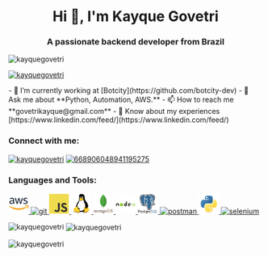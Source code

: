 <h1 align="center">Hi 👋, I'm Kayque Govetri</h1>
<h3 align="center">A passionate backend developer from Brazil</h3>
<p align="left"> <img src="https://komarev.com/ghpvc/?username=kayquegovetri&label=Profile%20views&color=0e75b6&style=flat" alt="kayquegovetri" /> </p>
<p align="left"> <a href="https://github.com/ryo-ma/github-profile-trophy"><img src="https://github-profile-trophy.vercel.app/?username=kayquegovetri" alt="kayquegovetri" /></a> </p>
- 🔭 I’m currently working at [Botcity](https://github.com/botcity-dev)
- 💬 Ask me about **Python, Automation, AWS.**
- 📫 How to reach me **govetrikayque@gmail.com**
- 📄 Know about my experiences [https://www.linkedin.com/feed/](https://www.linkedin.com/feed/)
<h3 align="left">Connect with me:</h3>
<p align="left">
<a href="https://linkedin.com/in/kayquegovetri" target="blank"><img align="center" src="https://raw.githubusercontent.com/rahuldkjain/github-profile-readme-generator/master/src/images/icons/Social/linked-in-alt.svg" alt="kayquegovetri" height="30" width="40" /></a>
<a href="https://discord.gg/668906048941195275" target="blank"><img align="center" src="https://raw.githubusercontent.com/rahuldkjain/github-profile-readme-generator/master/src/images/icons/Social/discord.svg" alt="668906048941195275" height="30" width="40" /></a>
</p>
<h3 align="left">Languages and Tools:</h3>
<p align="left"> <a href="https://aws.amazon.com" target="_blank" rel="noreferrer"> <img src="https://raw.githubusercontent.com/devicons/devicon/master/icons/amazonwebservices/amazonwebservices-original-wordmark.svg" alt="aws" width="40" height="40"/> </a> <a href="https://git-scm.com/" target="_blank" rel="noreferrer"> <img src="https://www.vectorlogo.zone/logos/git-scm/git-scm-icon.svg" alt="git" width="40" height="40"/> </a> <a href="https://developer.mozilla.org/en-US/docs/Web/JavaScript" target="_blank" rel="noreferrer"> <img src="https://raw.githubusercontent.com/devicons/devicon/master/icons/javascript/javascript-original.svg" alt="javascript" width="40" height="40"/> </a> <a href="https://www.linux.org/" target="_blank" rel="noreferrer"> <img src="https://raw.githubusercontent.com/devicons/devicon/master/icons/linux/linux-original.svg" alt="linux" width="40" height="40"/> </a> <a href="https://www.mongodb.com/" target="_blank" rel="noreferrer"> <img src="https://raw.githubusercontent.com/devicons/devicon/master/icons/mongodb/mongodb-original-wordmark.svg" alt="mongodb" width="40" height="40"/> </a> <a href="https://nodejs.org" target="_blank" rel="noreferrer"> <img src="https://raw.githubusercontent.com/devicons/devicon/master/icons/nodejs/nodejs-original-wordmark.svg" alt="nodejs" width="40" height="40"/> </a> <a href="https://www.postgresql.org" target="_blank" rel="noreferrer"> <img src="https://raw.githubusercontent.com/devicons/devicon/master/icons/postgresql/postgresql-original-wordmark.svg" alt="postgresql" width="40" height="40"/> </a> <a href="https://postman.com" target="_blank" rel="noreferrer"> <img src="https://www.vectorlogo.zone/logos/getpostman/getpostman-icon.svg" alt="postman" width="40" height="40"/> </a> <a href="https://www.python.org" target="_blank" rel="noreferrer"> <img src="https://raw.githubusercontent.com/devicons/devicon/master/icons/python/python-original.svg" alt="python" width="40" height="40"/> </a> <a href="https://www.selenium.dev" target="_blank" rel="noreferrer"> <img src="https://raw.githubusercontent.com/detain/svg-logos/780f25886640cef088af994181646db2f6b1a3f8/svg/selenium-logo.svg" alt="selenium" width="40" height="40"/> </a> </p>
<p><img align="left" src="https://github-readme-stats.vercel.app/api/top-langs?username=kayquegovetri&show_icons=true&locale=en&layout=compact" alt="kayquegovetri" /></p>
<p>&nbsp;<img align="center" src="https://github-readme-stats.vercel.app/api?username=kayquegovetri&show_icons=true&locale=en" alt="kayquegovetri" /></p>
<p><img align="center" src="https://github-readme-streak-stats.herokuapp.com/?user=kayquegovetri&" alt="kayquegovetri" /></p>
